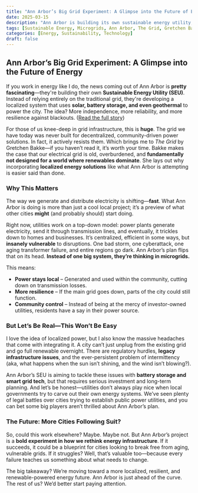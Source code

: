 ```yaml
---
title: "Ann Arbor’s Big Grid Experiment: A Glimpse into the Future of Energy"  
date: 2025-03-15  
description: "Ann Arbor is building its own sustainable energy utility, and as someone in the grid space, I can’t help but wonder—could this be the future of how we power our cities?"  
tags: [Sustainable Energy, Microgrids, Ann Arbor, The Grid, Gretchen Bakke]  
categories: [Energy, Sustainability, Technology]  
draft: false
---
```


## Ann Arbor’s Big Grid Experiment: A Glimpse into the Future of Energy

If you work in energy like I do, the news coming out of Ann Arbor is **pretty fascinating**—they're building their own **Sustainable Energy Utility (SEU)**. Instead of relying entirely on the traditional grid, they're developing a localized system that uses **solar, battery storage, and even geothermal** to power the city. The idea? More independence, more reliability, and more resilience against blackouts. ([Read the full story](https://techxplore.com/news/2025-03-ann-arbor-sustainable-energy-aims.html))

For those of us knee-deep in grid infrastructure, this is **huge**. The grid we have today was never built for decentralized, community-driven power solutions. In fact, it actively resists them. Which brings me to _The Grid_ by Gretchen Bakke—if you haven’t read it, it’s worth your time. Bakke makes the case that our electrical grid is old, overburdened, and **fundamentally not designed for a world where renewables dominate**. She lays out why incorporating **localized energy solutions** like what Ann Arbor is attempting is easier said than done.

### Why This Matters

The way we generate and distribute electricity is shifting—**fast**. What Ann Arbor is doing is more than just a cool local project; it’s a preview of what other cities **might** (and probably should) start doing.

Right now, utilities work on a top-down model: power plants generate electricity, send it through transmission lines, and eventually, it trickles down to homes and businesses. It’s centralized, efficient in some ways, but **insanely vulnerable** to disruptions. One bad storm, one cyberattack, one aging transformer failure, and entire regions go dark. Ann Arbor’s plan flips that on its head. **Instead of one big system, they’re thinking in microgrids.**

This means:

- **Power stays local** – Generated and used within the community, cutting down on transmission losses.
- **More resilience** – If the main grid goes down, parts of the city could still function.
- **Community control** – Instead of being at the mercy of investor-owned utilities, residents have a say in their power source.

### But Let’s Be Real—This Won’t Be Easy

I love the idea of localized power, but I also know the massive headaches that come with integrating it. A city can’t just unplug from the existing grid and go full renewable overnight. There are regulatory hurdles, **legacy infrastructure issues**, and the ever-persistent problem of intermittency (aka, what happens when the sun isn’t shining, and the wind isn’t blowing?).

Ann Arbor’s SEU is aiming to tackle these issues with **battery storage and smart grid tech**, but that requires serious investment and long-term planning. And let’s be honest—utilities don’t always play nice when local governments try to carve out their own energy systems. We’ve seen plenty of legal battles over cities trying to establish public power utilities, and you can bet some big players aren’t thrilled about Ann Arbor’s plan.

### The Future: More Cities Following Suit?

So, could this work elsewhere? Maybe. Maybe not. But Ann Arbor’s project is a **bold experiment in how we rethink energy infrastructure**. If it succeeds, it could be a blueprint for cities looking to break free from aging, vulnerable grids. If it struggles? Well, that’s valuable too—because every failure teaches us something about what needs to change.

The big takeaway? We’re moving toward a more localized, resilient, and renewable-powered energy future. Ann Arbor is just ahead of the curve. The rest of us? We’d better start paying attention.
